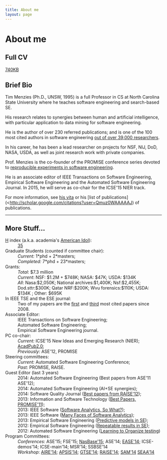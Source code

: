```yaml
---
title: About me
layout: page
---
```


# About me

## Full CV

[740KB](http://goo.gl/8eNhY)

## Brief Bio

Tim Menzies (Ph.D., UNSW, 1995) is a full Professor in CS
at North Carolina State University where he teaches
software engineering and search-based SE. 

His
research relates to synergies between human and
artificial intelligence, with particular application
to data mining for software engineering.

He is the author of over 230 referred publications;
and is one of the 100 most cited authors in software
engineering [out of over 39,000 researchers](http://goo.gl/wqpQl). 

In his
career, he has been a lead researcher on projects
for NSF, NIJ, DoD, NASA, USDA, as well as joint
research work with private companies.

Prof. Menzies is the co-founder of the PROMISE
conference series devoted to
[reproducible
experiments in software engineering](https://code.google.com/p/promisedata/).

He is an
associate editor of IEEE Transactions on Software
Engineering, Empirical Software Engineering and the
Automated Software Engineering Journal. In 2015, he
will serve as co-chair for the ICSE'15 NIER
track. 

For more information,
see [his vita](http://goo.gl/8eNhY) or
his [list of publications](<http://scholar.google.com/citations?user=Qmuz0WAAAAAJ)
of publications.

<hr>
<h2 id="about-me">More Stuff...</h2>
<dl>
<dt class=red><a href="http://en.wikipedia.org/wiki/H-index#Definition_and_purpose">H</a> index (a.k.a. academia's <a href="http://goo.gl/q4NZuu">American Idol</a>):</dt>
<dd><a href="http://goo.gl/Pq0knm">35</a> </dd>
<dt class=red>Graduate Students (counted if committee chair):</dt>
<dd><em>Current:</em> 1*phd + 2*masters;<br />
<em>Completed:</em> 7*phd + 23*masters;</dd>
<dt class=red>Grants:</dt>
<dd><em>Total</em>: $7.3 million<br />
<em>Current</em>: NSF: $1.2M + $748K; NASA: $47K; USDA:  $134K  <br />
<em>All</em>: Nasa:$2,050K; National archives:$1,400K;
                    Nsf:$2,455K; Dod.sttr:$300K;
                    Qatar NRF:$200K; Wvu
                    forensics:$110K; USDA: $134K ;
                    Other: $695K    </dd>
<dt class=red>In IEEE TSE and the ESE journal:</dt>
<dd>Two of my papers are
the <a href="http://goo.gl/gOgUB">first</a> and
<a href="http://goo.gl/Gv6N6l">third</a> most cited
papers  since 2008.</dd>
<dt class=red>Associate Editor:</dt>
<dd>IEEE Transactions on Software Engineering;<br />
Automated Software Engineering; <br />
Empirical Software Engineering journal.</dd>
<dt class=red>PC co-chair:</dt>
<dd><em>Current:</em> ICSE'15 New Ideas and Emerging Research (NIER);
<a href="http://promisedata.org/pub/2014/">AcadPub2.0</a>;<br />
<em>Previously:</em> ASE'12, PROMISE</dd>
<dt class=red>Steering committees:</dt>
<dd><em>Current:</em> Automated Software Engineering Conference;<br />
<em>Past:</em> PROMISE, RAISE.</dd>
<dt class=red>Guest Editor (last 3 years)</dt>
<dd>2014: Automated Software Engineering (Best papers from ASE'11 ASE'12);  <br />
2014: Automated Software Engineering (AI+SE synergies); <br />
2014: Software Quality Journal (<a href="http://link.springer.com/article/10.1007/s11219-014-9228-4">Best papers from RAISE'12</a>); <br />
2013: Information and Software Technology (<a href="http://www.sciencedirect.com/science/journal/09505849/55/8">Best Papers, PROMISE'11</a>);<br />
2013: IEEE Software (<a href="http://www.computer.org/csdl/mags/so/2013/04/mso2013040031.html">Software Analytics, So What?</a>); <br />
2013: IEEE Software (<a href="http://www.computer.org/csdl/mags/so/2013/05/mso2013050028.pdf">Many Faces of Software Analytics</a>); <br />
2013: Empirical Software Engineering (<a href="http://goo.gl/v6JDPG">Predictive models in SE</a>);<br />
2012: Empirical Software Engineering (<a href="http://goo.gl/dk50Ru">Repeatable results in SE</a>); <br />
2012: Automated Software Engineering (<a href="http://goo.gl/VNXVeO">Learning  to Organize testing</a>) </dd>
<dt class=red>Program Committees:</dt>
<dd><em>Conferences</em>: 
ASE'15;
FSE'15; 
<a href="http://nasbase.org/index.php">NasBase'15</a>;
ASE'14; 
<a href="http://ease2014.org">EASE'14</a>;
ICSE-demos'14; 
ICSE-main'14;
MSR'14;
SSBSE'14  <br />
<em>Workshop</em>:
<a href="http://re.cs.depaul.edu/ai4re">AIRE'14</a>;
<a href="http://sites.google.com/site/apsis2014">APSIS'14</a>;
<a href="http://semat.org/?page_id=632">GTSE'14</a>;
<a href="http://promisedata.org/raise/2014">RAISE'14</a>;
<a href="http://www.sei.cmu.edu/community/sam2014/">SAM'14</a>
<a href="http://euromicro.org/seaa">SEAA'14</a></dd>
</dl>

